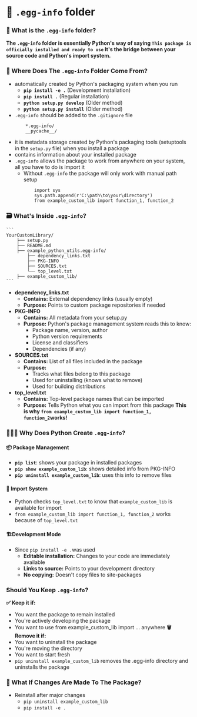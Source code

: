 # 📁 `.egg-info` folder

### 🤨 What is the `.egg-info` folder?
**The `.egg-info` folder is essentially Python's way of saying `This package is officially installed and ready to use` It's the bridge between your source code and Python's import system.**

### 👀 Where Does The `.egg-info` Folder Come From?
- automatically created by Python's packaging system when you run
    - **`pip install -e .`** (Development installation)
    - **`pip install .`** (Regular installation)
    - **`python setup.py develop`** (Older method)
    - **`python setup.py install`** (Older method)
- `.egg-info` should be added to the `.gitignore` file
    ```
        *.egg-info/
        __pycache__/
    ```
- it is metadata storage created by Python's packaging tools (setuptools in the `setup.py` file) when you install a package
- contains information about your installed package
- `.egg-info` allows the package to work from anywhere on your system, all you have to do is import it
    - Without `.egg-info` the package will only work with manual path setup
        ```
            import sys
            sys.path.append(r'C:\path\to\your\directory')
            from example_custom_lib import function_1, function_2
        ```
### 🗃️ What's Inside `.egg-info`? 

    ```
    YourCustomLibrary/
        ├── setup.py
        ├── README.md
        ├── example_python_utils.egg-info/
            ├── dependency_links.txt
            ├── PKG-INFO
            ├── SOURCES.txt
            └── top_level.txt
        ├── example_custom_lib/
    ```
- **dependency_links.txt**
    - **Contains:** External dependency links (usually empty)
    - **Purpose:** Points to custom package repositories if needed
- **PKG-INFO**
    - **Contains:** All metadata from your setup.py
    - **Purpose:** Python's package management system reads this to know:
        - Package name, version, author
        - Python version requirements
        - License and classifiers
        - Dependencies (if any)
- **SOURCES.txt**
    - **Contains:** List of all files included in the package
    - **Purpose:**
        - Tracks what files belong to this package
        - Used for uninstalling (knows what to remove)
        - Used for building distributions
- **top_level.txt**
    - **Contains:** Top-level package names that can be imported
    - **Purpose:** Tells Python what you can import from this package
    **This is why `from example_custom_lib import function_1, function_2`works!**

### 🤷🏾‍♀️ Why Does Python Create `.egg-info`?

#### 📦 Package Management
- **`pip list`**: shows your package in installed packages
- **`pip show example_custom_lib`**: shows detailed info from PKG-INFO
- **`pip uninstall example_custom_lib`**: uses this info to remove files

#### 📩 Import System
- Python checks `top_level.txt` to know that `example_custom_lib` is available for import
- `from example_custom_lib import function_1, function_2` works because of `top_level.txt`

#### 🏗️Development Mode
- Since `pip install -e .`was used
    - **Editable installation:** Changes to your code are immediately available
    - **Links to source:** Points to your development directory
    - **No copying:** Doesn't copy files to site-packages



### Should You Keep `.egg-info`?
**✅ Keep it if:**
- You want the package to remain installed
- You're actively developing the package
- You want to use from example_custom_lib import ... anywhere
**🗑️ Remove it if:**
- You want to uninstall the package
- You're moving the directory
- You want to start fresh
- `pip uninstall example_custom_lib` removes the .egg-info directory and uninstalls the package

### 🔀 What If Changes Are Made To The Package?
- Reinstall after major changes
    - `pip uninstall example_custom_lib`
    - `pip install -e .`
